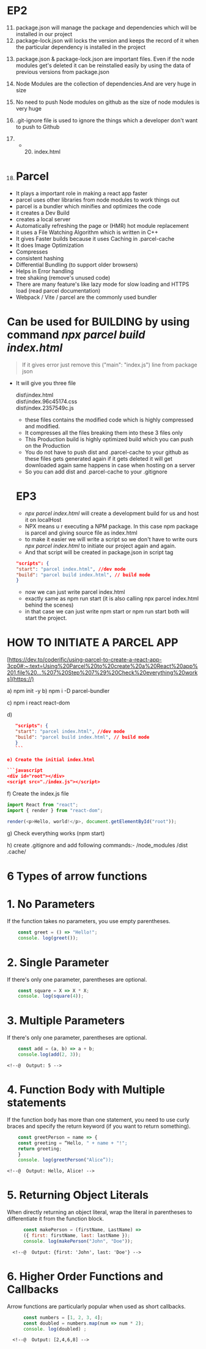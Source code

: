 # EP2

11) package.json will manage the package and dependencies which will be installed in our project
12) package-lock.json will locks the version and keeps the record of it when the particular dependency is installed in the project
13. package.json & package-lock.json are important files. Even if the node modules get's deleted it can be reinstalled easily by using the data of previous versions from package.json
14. Node Modules are the collection of dependencies.And are very huge in size
15. No need to push Node modules on github as the size of node modules is very huge
16. .git-ignore file is used to ignore the things which a developer don't want to push to Github
17. - 20. index.html

21. # Parcel

- It plays a important role in making a react app faster
- parcel uses other libraries from node modules to work things out
- parcel is a bundler which minifies and optimizes the code
- it creates a Dev Build
- creates a local server
- Automatically refreshing the page or (HMR) hot module replacement
- it uses a File Watching Algorithm which is written in C++
- It gives Faster builds because it uses Caching in .parcel-cache
- It does Image Optimization
- Compresses
- consistent hashing
- Differential Bundling (to support older browsers)
- Helps in Error handling
- tree shaking (remove's unused code)
- There are many feature's like lazy mode for slow loading and HTTPS load (read parcel documentation)
- Webpack / Vite / parcel are the commonly used bundler

# Can be used for BUILDING by using command _npx parcel build index.html_

> If it gives error just remove this ("main": "index.js") line from package json

- It will give you three file

  dist\index.html  
   dist\index.96c45174.css  
   dist\index.2357549c.js

  - these files contains the modified code which is highly compressed and modified.
  - It compresses all the files breaking them into these 3 files only
  - This Production build is highly optimized build which you can push on the Production

  * You do not have to push dist and .parcel-cache to your github as these files gets generated again if it gets deleted it will get downloaded again same happens in case when hosting on a server
  * So you can add dist and .parcel-cache to your .gitignore

   # EP3
    - *npx parcel index.html* will create a development build for us and host it on localHost
    - NPX means u r executing a NPM package. In this case npm package is parcel and giving source file as index.html
    - to make it easier we will write a script so we don't have to write ours *npx parcel index.html* to initiate our project again and again.
    - And that script will be created in package.json in script tag
    ```JSON
    "scripts": {
    "start": "parcel index.html", //dev mode
    "build": "parcel build index.html", // build mode
    }
    ```
    - now we can just write parcel index.html
    - exactly same as npm run start (it is also calling npx parcel index.html behind the scenes)
    - in that case we can just write npm start or npm run start both will start the project.

# HOW TO INITIATE A PARCEL APP

[https://dev.to/coderific/using-parcel-to-create-a-react-app-3cp0#:~:text=Using%20Parcel%20to%20create%20a%20React%20app%201,file%20...%207%20Step%207%29%20Check%20everything%20works](https://)

a) npm init -y
b) npm i -D parcel-bundler

c) npm i react react-dom

d) <!--^ Open the package.json file, and in the "scripts" section add the following "start" script. -->

   ```JSON
      "scripts": {
      "start": "parcel index.html", //dev mode
      "build": "parcel build index.html", // build mode
      }
      ```

e) Create the initial index.html

```javascript
<div id="root"></div>
<script src="./index.js"></script>
```

f) Create the index.js file

```javascript
import React from "react";
import { render } from "react-dom";

render(<p>Hello, world!</p>, document.getElementById("root"));
```

g) Check everything works (npm start)

h) create .gitignore and add following commands:-
      /node_modules
      /dist
      .cache/


# 6 Types of arrow functions

# 1. No Parameters
   If the function takes no parameters, you use empty parentheses.

```javascript 
    const greet = () => "Hello!";
    console. log(greet()); 
```
  <!--@  Output: Hello! -->

# 2. Single Parameter
   If there's only one parameter, parentheses are optional.

```javascript 
    const square = X => X * X;
    console. log(square(4));
```
   <!--@  Output: 16 -->


# 3. Multiple Parameters
   If there's only one parameter, parentheses are optional.

```javascript 
    const add = (a, b) => a + b;
    console.log(add(2, 3));
```
    <!--@  Output: 5 -->


# 4. Function Body with Multiple statements
   If the function body has more than one statement, you need to use curly braces and specify the return keyword (if you want to return something).

```javascript 
    const greetPerson = name => {
    const greeting = “Hello, " + name + "!";
    return greeting;
    }
    console. log(greetPerson("Alice”));
```
    <!--@  Output: Hello, Alice! -->

# 5. Returning Object Literals
   When directly returning an object literal, wrap the literal in parentheses to differentiate it from the function block.

```javascript 
      const makePerson = (firstName, LastName) =>
      ({ first: firstName, last: lastName });
      console. log(makePerson("John", "Doe"));
```
      <!--@  Output: {first: 'John', last: 'Doe'} -->

# 6. Higher Order Functions and Callbacks
   Arrow functions are particularly popular when used as short callbacks.

```javascript 
      const numbers = [1, 2, 3, 4];
      const doubled = numbers.map(num => num * 2);
      console. log(doubled) ;
```
      <!--@  Output: [2,4,6,8] -->